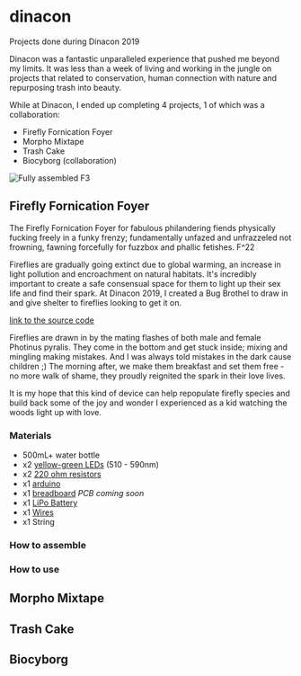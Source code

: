 # dinacon
Projects done during Dinacon 2019

Dinacon was a fantastic unparalleled experience that pushed me beyond my limits. It was less than a week of living and working in the jungle on projects that related to conservation, human connection with nature and repurposing trash into beauty.

While at Dinacon, I ended up completing 4 projects, 1 of which was a collaboration:

* Firefly Fornication Foyer
* Morpho Mixtape
* Trash Cake
* Biocyborg (collaboration)

![Fully assembled F3]()

## Firefly Fornication Foyer
The Firefly Fornication Foyer for fabulous philandering fiends physically fucking freely in a funky frenzy; fundamentally unfazed and unfrazzeled not frowning, fawning forcefully for fuzzbox and phallic fetishes. F^22  

Fireflies are gradually going extinct due to global warming, an increase in light pollution and encroachment on natural habitats. It's incredibly important to create a safe consensual space for them to light up their sex life and find their spark. At Dinacon 2019, I created a Bug Brothel to draw in and give shelter to fireflies looking to get it on.  

[link to the source code]()

Fireflies are drawn in by the mating flashes of both male and female Photinus pyralis. They come in the bottom and get stuck inside; mixing and mingling making mistakes. And I was always told mistakes in the dark cause children ;) The morning after, we make them breakfast and set them free - no more walk of shame, they proudly reignited the spark in their love lives. 

It is my hope that this kind of device can help repopulate firefly species and build back some of the joy and wonder I experienced as a kid watching the woods light up with love.

### Materials
* 500mL+ water bottle
* x2 [yellow-green LEDs](https://www.amazon.com/Transparent-Lighting-Electronics-Components-Emitting/dp/B01AUI4VVA) (510 - 590nm)
* x2 [220 ohm resistors](https://www.amazon.com/Yohii-Metal-Oxide-Resistor-50pcs/dp/B07C17B5NX)
* x1 [arduino](https://www.amazon.com/ELEGOO-Board-ATmega328P-ATMEGA16U2-Compliant/dp/B01EWOE0UU/)
* x1 [breadboard](https://www.amazon.com/Qunqi-point-Experiment-Breadboard-5-5×8-2×0-85cm/dp/B0135IQ0ZC/) *PCB coming soon*
* x1 [LiPo Battery](https://www.amazon.com/Anker-PowerCore-Ultra-Compact-High-Speed-Technology/dp/B01CU1EC6Y/)
* x1 [Wires](https://www.amazon.com/StrivedayTM-Flexible-Silicone-electronic-electrics/dp/B01KQ2JNLI/)
* x1 String


### How to assemble


### How to use


## Morpho Mixtape


## Trash Cake


## Biocyborg

